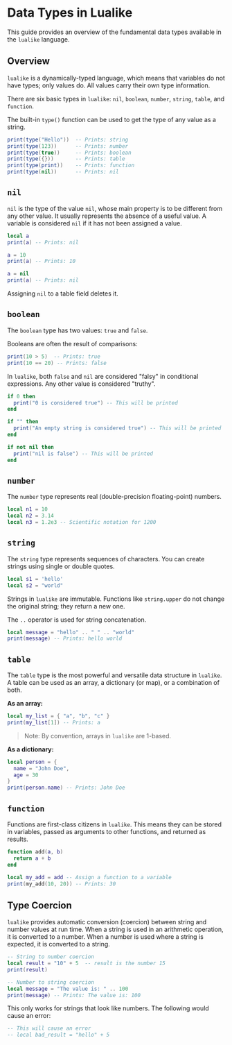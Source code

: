 # Data Types in Lualike

This guide provides an overview of the fundamental data types available in the `lualike` language.

## Overview

`lualike` is a dynamically-typed language, which means that variables do not have types; only values do. All values carry their own type information.

There are six basic types in `lualike`: `nil`, `boolean`, `number`, `string`, `table`, and `function`.

The built-in `type()` function can be used to get the type of any value as a string.

```lua
print(type("Hello"))  -- Prints: string
print(type(123))      -- Prints: number
print(type(true))     -- Prints: boolean
print(type({}))       -- Prints: table
print(type(print))    -- Prints: function
print(type(nil))      -- Prints: nil
```

## `nil`

`nil` is the type of the value `nil`, whose main property is to be different from any other value. It usually represents the absence of a useful value. A variable is considered `nil` if it has not been assigned a value.

```lua
local a
print(a) -- Prints: nil

a = 10
print(a) -- Prints: 10

a = nil
print(a) -- Prints: nil
```

Assigning `nil` to a table field deletes it.

## `boolean`

The `boolean` type has two values: `true` and `false`.

Booleans are often the result of comparisons:
```lua
print(10 > 5)  -- Prints: true
print(10 == 20) -- Prints: false
```

In `lualike`, both `false` and `nil` are considered "falsy" in conditional expressions. Any other value is considered "truthy".

```lua
if 0 then
  print("0 is considered true") -- This will be printed
end

if "" then
  print("An empty string is considered true") -- This will be printed
end

if not nil then
  print("nil is false") -- This will be printed
end
```

## `number`

The `number` type represents real (double-precision floating-point) numbers.

```lua
local n1 = 10
local n2 = 3.14
local n3 = 1.2e3 -- Scientific notation for 1200
```

## `string`

The `string` type represents sequences of characters. You can create strings using single or double quotes.

```lua
local s1 = 'hello'
local s2 = "world"
```

Strings in `lualike` are immutable. Functions like `string.upper` do not change the original string; they return a new one.

The `..` operator is used for string concatenation.
```lua
local message = "hello" .. " " .. "world"
print(message) -- Prints: hello world
```

## `table`

The `table` type is the most powerful and versatile data structure in `lualike`. A table can be used as an array, a dictionary (or map), or a combination of both.

**As an array:**
```lua
local my_list = { "a", "b", "c" }
print(my_list[1]) -- Prints: a
```
> Note: By convention, arrays in `lualike` are 1-based.

**As a dictionary:**
```lua
local person = {
  name = "John Doe",
  age = 30
}
print(person.name) -- Prints: John Doe
```

## `function`

Functions are first-class citizens in `lualike`. This means they can be stored in variables, passed as arguments to other functions, and returned as results.

```lua
function add(a, b)
  return a + b
end

local my_add = add -- Assign a function to a variable
print(my_add(10, 20)) -- Prints: 30
```

## Type Coercion

`lualike` provides automatic conversion (coercion) between string and number values at run time. When a string is used in an arithmetic operation, it is converted to a number. When a number is used where a string is expected, it is converted to a string.

```lua
-- String to number coercion
local result = "10" + 5  -- result is the number 15
print(result)

-- Number to string coercion
local message = "The value is: " .. 100
print(message) -- Prints: The value is: 100
```

This only works for strings that look like numbers. The following would cause an error:
```lua
-- This will cause an error
-- local bad_result = "hello" + 5
```